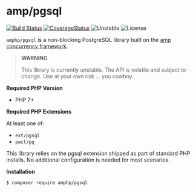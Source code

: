 # amp/pgsql

[![Build Status](https://img.shields.io/travis/amphp/pgsql/master.svg?style=flat-square)](https://travis-ci.org/amphp/amp)
[![CoverageStatus](https://img.shields.io/coveralls/amphp/pgsql/master.svg?style=flat-square)](https://coveralls.io/github/amphp/amp?branch=master)
![Unstable](https://img.shields.io/badge/dev-master-yellow.svg?style=flat-square)
![License](https://img.shields.io/badge/license-MIT-blue.svg?style=flat-square)

`amphp/pgsql` is a non-blocking PostgreSQL library built on the [amp concurrency framework](https://github.com/amphp/amp).

> **WARNING**
> 
> This library is currently unstable. The API is volatile and subject to change. Use at your own risk ... you cowboy.

**Required PHP Version**

- PHP 7+

**Required PHP Extensions**

At least one of:

- `ext/pgsql`
- `pecl/pq`

This library relies on the pgsql extension shipped as part of standard PHP installs. No additional configuration is needed for most scenarios.

**Installation**

```bash
$ composer require amphp/pgsql
```
